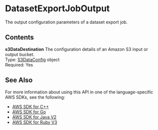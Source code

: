 # DatasetExportJobOutput<a name="API_DatasetExportJobOutput"></a>

The output configuration parameters of a dataset export job\.

## Contents<a name="API_DatasetExportJobOutput_Contents"></a>

 **s3DataDestination**   <a name="personalize-Type-DatasetExportJobOutput-s3DataDestination"></a>
The configuration details of an Amazon S3 input or output bucket\.  
Type: [S3DataConfig](API_S3DataConfig.md) object  
Required: Yes

## See Also<a name="API_DatasetExportJobOutput_SeeAlso"></a>

For more information about using this API in one of the language\-specific AWS SDKs, see the following:
+  [ AWS SDK for C\+\+](https://docs.aws.amazon.com/goto/SdkForCpp/personalize-2018-05-22/DatasetExportJobOutput) 
+  [ AWS SDK for Go](https://docs.aws.amazon.com/goto/SdkForGoV1/personalize-2018-05-22/DatasetExportJobOutput) 
+  [ AWS SDK for Java V2](https://docs.aws.amazon.com/goto/SdkForJavaV2/personalize-2018-05-22/DatasetExportJobOutput) 
+  [ AWS SDK for Ruby V3](https://docs.aws.amazon.com/goto/SdkForRubyV3/personalize-2018-05-22/DatasetExportJobOutput) 